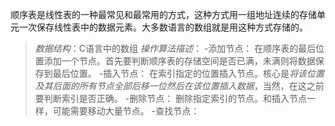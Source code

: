 顺序表是线性表的一种最常见和最常用的方式，这种方式用一组地址连续的存储单元一次保存线性表中的数据元素。大多数语言的数组就是用这种方式存储的。

>*数据结构*：C语言中的数组
>*操作算法描述*：
-添加节点：
	在顺序表的最后位置添加一个节点。首先要判断顺序表的存储空间是否已满，未满则将数据保存到最后位置。
-插入节点：
	在索引指定的位置插入节点。核心是*将该位置及其后面的所有节点全部后移一位然后在该位置插入数据*，当然，在这之前要判断索引是否正确。
-删除节点：
	删除指定索引的节点。和插入节点一样，可能需要移动大量节点。
-查找节点：

